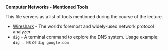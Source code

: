**Computer Networks - Mentioned Tools**

This file servers as a list of tools mentioned during the course of the lecture.

- [Wireshark](https://www.wireshark.org/) - The world’s foremost and widely-used network protocol analyzer.
- `dig` - A terminal command to explore the DNS system. Usage example: `dig . NS` or `dig google.com`